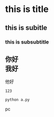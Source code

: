 # this is title
## this is subitle
### this is subsubtitle

你好<br>
我好
---
他好

```123```

```
python a.py
```
pc
